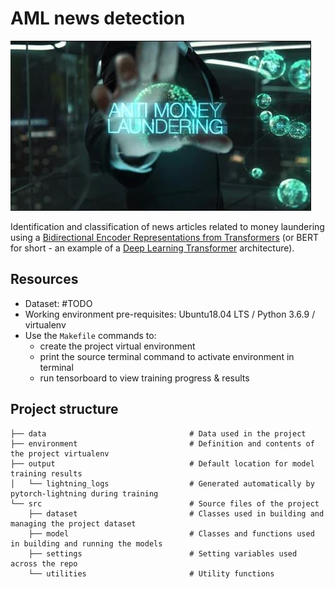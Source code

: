# AML news detection

![cover](data/cover.JPG)

Identification and classification of news articles related to money laundering using a [Bidirectional Encoder Representations from Transformers](https://en.wikipedia.org/wiki/BERT_(language_model)) (or BERT for short - an example of a [Deep Learning Transformer](https://en.wikipedia.org/wiki/Transformer_(machine_learning_model)) architecture).

## Resources

* Dataset: #TODO
* Working environment pre-requisites: Ubuntu18.04 LTS / Python 3.6.9 / virtualenv
* Use the `Makefile` commands to:
  * create the project virtual environment
  * print the source terminal command to activate environment in terminal
  * run tensorboard to view training progress & results

## Project structure

```
├── data                                # Data used in the project
├── environment                         # Definition and contents of the project virtualenv
├── output                              # Default location for model training results
│   └── lightning_logs                  # Generated automatically by pytorch-lightning during training
└── src                                 # Source files of the project
    ├── dataset                         # Classes used in building and managing the project dataset
    ├── model                           # Classes and functions used in building and running the models
    ├── settings                        # Setting variables used across the repo 
    └── utilities                       # Utility functions

```